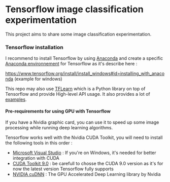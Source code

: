 # Tensorflow image classification experimentation

This project aims to share some image classification experimentation.

### Tensorflow installation

I recommend to install Tensorflow by using [Anaconda](https://conda.io/docs/user-guide/install/index.html#) and create a specific [Anaconda environnement](https://conda.io/docs/user-guide/tasks/manage-environments.html) for Tensorflow as it's describe here :

https://www.tensorflow.org/install/install_windows#id=installing_with_anaconda (example for windows)

This repo may also use [TFLearn](http://tflearn.org/getting_started/) which is a Python library on top of Tensorflow and provide High-level API usage. It also provides a lot of [examples](http://tflearn.org/examples/).

#### Pre-requirements for using GPU with Tensorflow

If you have a Nvidia graphic card, you can use it to speed up some image processing while running deep learning algorithms. 

Tensorflow works well with the Nvidia CUDA Toolkit, you will need to install the following tools in this order :

- [Microsoft Visual Studio](https://www.visualstudio.com/fr/) : If you're on Windows, it's needed for better integration with CUDA
- [CUDA Toolkit 9.0](https://developer.nvidia.com/cuda-toolkit) : be carefull to chosse the CUDA 9.0 version as it's for now the latest version Tensorflow fully supports
- [NVIDIA cuDNN](https://developer.nvidia.com/cudnn) : The GPU Accelerated Deep Learning library by Nvidia

